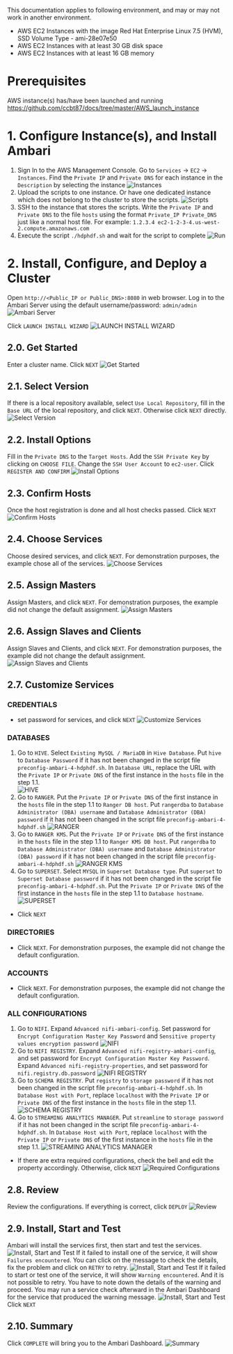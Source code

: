 This documentation applies to following environment, and may or may not work in another environment.
* AWS EC2 Instances with the image Red Hat Enterprise Linux 7.5 (HVM), SSD Volume Type - ami-28e07e50
* AWS EC2 Instances with at least 30 GB disk space
* AWS EC2 Instances with at least 16 GB memory

# Prerequisites
AWS instance(s) has/have been launched and running https://github.com/ccbt87/docs/tree/master/AWS_launch_instance

# 1. Configure Instance(s), and Install Ambari
1. Sign In to the AWS Management Console. Go to `Services` -> `EC2` -> `Instances`. Find the `Private IP` and `Private DNS` for each instance in the `Description` by selecting the instance
![Instances](images/2.1.0.PNG)
2. Upload the scripts to one instance. Or have one dedicated instance which does not belong to the cluster to store the scripts.
![Scripts](images/2.2.0.PNG)
3. SSH to the instance that stores the scripts. Write the `Private IP` and `Private DNS` to the file `hosts` using the format `Private_IP Private_DNS` just like a normal host file. For example: `1.2.3.4 ec2-1-2-3-4.us-west-2.compute.amazonaws.com`
4. Execute the script `./hdphdf.sh` and wait for the script to complete
![Run](images/2.4.0.PNG)

# 2. Install, Configure, and Deploy a Cluster
Open `http://<Public_IP or Public_DNS>:8080` in web browser. Log in to the Ambari Server using the default username/password: `admin/admin`
![Ambari Server](images/3.0.0.PNG)

Click `LAUNCH INSTALL WIZARD`
![LAUNCH INSTALL WIZARD](images/3.0.1.PNG)
## 2.0. Get Started
Enter a cluster name. Click `NEXT`
![Get Started](images/3.0.2.PNG)
## 2.1. Select Version
If there is a local repository available, select `Use Local Repository`, fill in the `Base URL` of the local repository, and click `NEXT`. Otherwise click `NEXT` directly.
![Select Version](images/3.1.0.PNG)
## 2.2. Install Options
Fill in the `Private DNS` to the `Target Hosts`. Add the `SSH Private Key` by clicking on `CHOOSE FILE`. Change the `SSH User Account` to `ec2-user`. Click `REGISTER AND CONFIRM`
![Install Options](images/3.2.1.PNG)
## 2.3. Confirm Hosts
Once the host registration is done and all host checks passed. Click `NEXT`
![Confirm Hosts](images/3.3.0.PNG)
## 2.4. Choose Services
Choose desired services, and click `NEXT`. For demonstration purposes, the example chose all of the services.
![Choose Services](images/3.4.0.PNG)
## 2.5. Assign Masters
Assign Masters, and click `NEXT`. For demonstration purposes, the example did not change the default assignment.
![Assign Masters](images/3.5.0.PNG)
## 2.6. Assign Slaves and Clients
Assign Slaves and Clients, and click `NEXT`. For demonstration purposes, the example did not change the default assignment.
![Assign Slaves and Clients](images/3.6.0.PNG)
## 2.7. Customize Services
### CREDENTIALS
  * set password for services, and click `NEXT`
  ![Customize Services](images/3.7.0.PNG)

### DATABASES
  1. Go to `HIVE`. Select `Existing MySQL / MariaDB` in `Hive Database`. Put `hive` to `Database Password` if it has not been changed in the script file `preconfig-ambari-4-hdphdf.sh`. In `Database URL`, replace the URL with the `Private IP` or `Private DNS` of the first instance in the `hosts` file in the step 1.1.  
  ![HIVE](images/3.7.15.PNG)
  2. Go to `RANGER`. Put the `Private IP` or `Private DNS` of the first instance in the `hosts` file in the step 1.1 to `Ranger DB host`. Put `rangerdba` to `Database Administrator (DBA) username` and `Database Administrator (DBA) password` if it has not been changed in the script file `preconfig-ambari-4-hdphdf.sh`
  ![RANGER](images/3.7.2.PNG)
  3. Go to `RANGER KMS`. Put the `Private IP` or `Private DNS` of the first instance in the `hosts` file in the step 1.1 to `Ranger KMS DB host`. Put `rangerdba` to `Database Administrator (DBA) username` and `Database Administrator (DBA) password` if it has not been changed in the script file `preconfig-ambari-4-hdphdf.sh`
  ![RANGER KMS](images/3.7.4.PNG)
  4. Go to `SUPERSET`. Select `MYSQL` in `Superset Database type`. Put `superset` to `Superset Database password` if it has not been changed in the script file `preconfig-ambari-4-hdphdf.sh`. Put the `Private IP` or `Private DNS` of the first instance in the `hosts` file in the step 1.1 to `Database hostname`.
  ![SUPERSET](images/3.7.6.PNG)
  * Click `NEXT`

### DIRECTORIES
  * Click `NEXT`. For demonstration purposes, the example did not change the default configuration.

### ACCOUNTS
  * Click `NEXT`. For demonstration purposes, the example did not change the default configuration.

### ALL CONFIGURATIONS
  1. Go to `NIFI`. Expand `Advanced nifi-ambari-config`. Set password for `Encrypt Configuration Master Key Password` and `Sensitive property values encryption password`
  ![NIFI](images/3.7.13.PNG)
  2. Go to `NIFI REGISTRY`. Expand `Advanced nifi-registry-ambari-config`, and set password for `Encrypt Configuration Master Key Password`. Expand `Advanced nifi-registry-properties`, and set password for `nifi.registry.db.password`
  ![NIFI REGISTRY](images/3.7.14.PNG)
  3. Go to `SCHEMA REGISTRY`. Put `registry` to `storage password` if it has not been changed in the script file `preconfig-ambari-4-hdphdf.sh`. In `Database Host with Port`, replace `localhost` with the `Private IP` or `Private DNS` of the first instance in the `hosts` file in the step 1.1.
  ![SCHEMA REGISTRY](images/3.7.10.PNG)
  4. Go to `STREAMING ANALYTICS MANAGER`. Put `streamline` to `storage password` if it has not been changed in the script file `preconfig-ambari-4-hdphdf.sh`. In `Database Host with Port`, replace `localhost` with the `Private IP` or `Private DNS` of the first instance in the `hosts` file in the step 1.1.
  ![STREAMING ANALYTICS MANAGER](images/3.7.11.PNG)
  * If there are extra required configurations, check the bell and edit the property accordingly. Otherwise, click `NEXT`
  ![Required Configurations](images/3.7.12.PNG)

## 2.8. Review
Review the configurations. If everything is correct, click `DEPLOY`
![Review](images/3.8.0.PNG)
## 2.9. Install, Start and Test
Ambari will install the services first, then start and test the services.
![Install, Start and Test](images/3.9.0.PNG)
If it failed to install one of the service, it will show `Failures encountered`. You can click on the message to check the details, fix the problem and click on `RETRY` to retry.
![Install, Start and Test](images/3.9.1.PNG)
If it failed to start or test one of the service, it will show `Warning encountered`. And it is not possible to retry. You have to note down the details of the warning and proceed. You may run a service check afterward in the Ambari Dashboard for the service that produced the warning message.
![Install, Start and Test](images/3.9.2.PNG)
Click `NEXT`
## 2.10. Summary
Click `COMPLETE` will bring you to the Ambari Dashboard.
![Summary](images/3.10.0.PNG)
